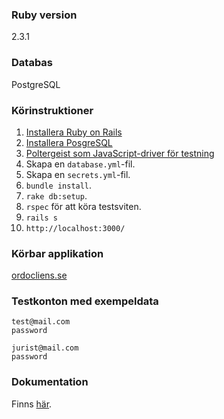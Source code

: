 ### Ruby version
2.3.1 

### Databas 
PostgreSQL

### Körinstruktioner
1. [Installera Ruby on Rails](https://github.com/me222wm/1dv42e-me222wm-docs/blob/master/Deployment.md#1-installera-ruby-on-rails)
2. [Installera PosgreSQL](https://github.com/me222wm/1dv42e-me222wm-docs/blob/master/Deployment.md#2-installera-postgresql-databas)
3. [Poltergeist som JavaScript-driver för testning](https://github.com/me222wm/1dv42e-me222wm-docs/blob/master/Testspecifikation.md#testmiljö)
4. Skapa en `database.yml`-fil. 
5. Skapa en `secrets.yml`-fil. 
6. `bundle install`.
7. `rake db:setup`.
8. `rspec` för att köra testsviten. 
9. `rails s`
10. `http://localhost:3000/` 

### Körbar applikation
[ordocliens.se](https://ordocliens.se/)

### Testkonton med exempeldata
```
test@mail.com
password
```

```
jurist@mail.com
password
```

### Dokumentation
Finns [här](https://github.com/me222wm/1dv42e-me222wm-docs).

